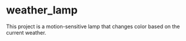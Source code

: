 # weather_lamp
This project is a motion-sensitive lamp that changes color based on the current weather.
